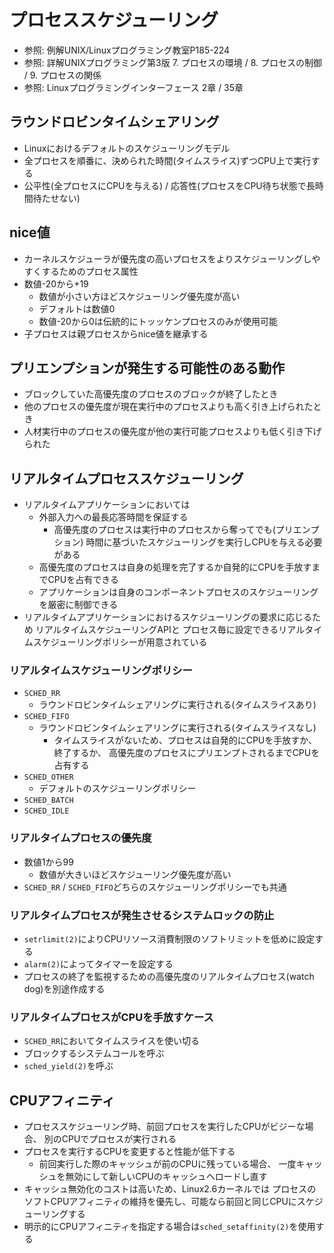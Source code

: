 # プロセススケジューリング
- 参照: 例解UNIX/Linuxプログラミング教室P185-224
- 参照: 詳解UNIXプログラミング第3版 7. プロセスの環境 / 8. プロセスの制御 / 9. プロセスの関係
- 参照: Linuxプログラミングインターフェース 2章 / 35章

## ラウンドロビンタイムシェアリング
- Linuxにおけるデフォルトのスケジューリングモデル
- 全プロセスを順番に、決められた時間(タイムスライス)ずつCPU上で実行する
- 公平性(全プロセスにCPUを与える) / 応答性(プロセスをCPU待ち状態で長時間待たせない)

## nice値
- カーネルスケジューラが優先度の高いプロセスをよりスケジューリングしやすくするためのプロセス属性
- 数値-20から+19
  - 数値が小さい方ほどスケジューリング優先度が高い
  - デフォルトは数値0
  - 数値-20から0は伝統的にトッッケンプロセスのみが使用可能
- 子プロセスは親プロセスからnice値を継承する

## プリエンプションが発生する可能性のある動作
- ブロックしていた高優先度のプロセスのブロックが終了したとき
- 他のプロセスの優先度が現在実行中のプロセスよりも高く引き上げられたとき
- 人材実行中のプロセスの優先度が他の実行可能プロセスよりも低く引き下げられた

## リアルタイムプロセススケジューリング
- リアルタイムアプリケーションにおいては
  - 外部入力への最長応答時間を保証する
    - 高優先度のプロセスは実行中のプロセスから奪ってでも(プリエンプション)
      時間に基づいたスケジューリングを実行しCPUを与える必要がある
  - 高優先度のプロセスは自身の処理を完了するか自発的にCPUを手放すまでCPUを占有できる
  - アプリケーションは自身のコンポーネントプロセスのスケジューリングを厳密に制御できる
- リアルタイムアプリケーションにおけるスケジューリングの要求に応じるため
  リアルタイムスケジューリングAPIと
  プロセス毎に設定できるリアルタイムスケジューリングポリシーが用意されている

### リアルタイムスケジューリングポリシー
- `SCHED_RR`
  - ラウンドロビンタイムシェアリングに実行される(タイムスライスあり)
- `SCHED_FIFO`
  - ラウンドロビンタイムシェアリングに実行される(タイムスライスなし)
    - タイムスライスがないため、プロセスは自発的にCPUを手放すか、終了するか、
      高優先度のプロセスにプリエンプトされるまでCPUを占有する
- `SCHED_OTHER`
  - デフォルトのスケジューリングポリシー
- `SCHED_BATCH`
- `SCHED_IDLE`

### リアルタイムプロセスの優先度
- 数値1から99
  - 数値が大きいほどスケジューリング優先度が高い
- `SCHED_RR` / `SCHED_FIFO`どちらのスケジューリングポリシーでも共通

### リアルタイムプロセスが発生させるシステムロックの防止
- `setrlimit(2)`によりCPUリソース消費制限のソフトリミットを低めに設定する
- `alarm(2)`によってタイマーを設定する
- プロセスの終了を監視するための高優先度のリアルタイムプロセス(watch dog)を別途作成する

### リアルタイムプロセスがCPUを手放すケース
- `SCHED_RR`においてタイムスライスを使い切る
- ブロックするシステムコールを呼ぶ
- `sched_yield(2)`を呼ぶ

## CPUアフィニティ
- プロセススケジューリング時、前回プロセスを実行したCPUがビジーな場合、
  別のCPUでプロセスが実行される
- プロセスを実行するCPUを変更すると性能が低下する
  - 前回実行した際のキャッシュが前のCPUに残っている場合、
    一度キャッシュを無効にして新しいCPUのキャッシュヘロードし直す
- キャッシュ無効化のコストは高いため、Linux2.6カーネルでは
  プロセスのソフトCPUアフィニティの維持を優先し、可能なら前回と同じCPUにスケジューリングする
- 明示的にCPUアフィニティを指定する場合は`sched_setaffinity(2)`を使用する
